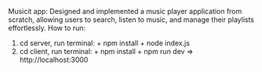 Musicit app: Designed and implemented a music player application from scratch, allowing users to search, listen to music, and manage their playlists effortlessly.
How to run:
1. cd server, run terminal: + npm install
                            + node index.js
2. cd client, run terminal: + npm install
                            + npm run dev => http://localhost:3000
